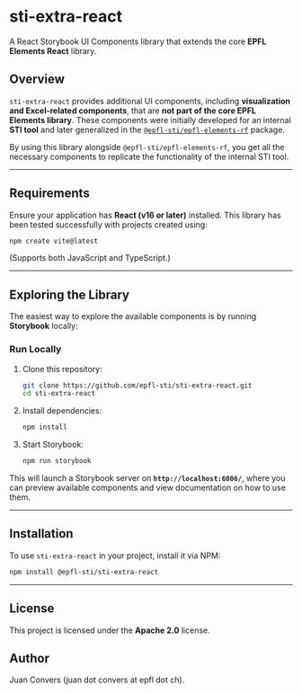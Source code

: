 # **sti-extra-react**  

A React Storybook UI Components library that extends the core **EPFL Elements React** library.  

## Overview  

`sti-extra-react` provides additional UI components, including **visualization and Excel-related components**, that are **not part of the core EPFL Elements library**. These components were initially developed for an internal **STI tool** and later generalized in the [`@epfl-sti/epfl-elements-rf`](https://www.npmjs.com/package/@epfl-sti/epfl-elements-rf) package.  

By using this library alongside `@epfl-sti/epfl-elements-rf`, you get all the necessary components to replicate the functionality of the internal STI tool.  

---

## **Requirements**  

Ensure your application has **React (v16 or later)** installed. This library has been tested successfully with projects created using:  

```sh
npm create vite@latest
```

(Supports both JavaScript and TypeScript.)  

---

## **Exploring the Library**  

The easiest way to explore the available components is by running **Storybook** locally:  

### **Run Locally**  

1. Clone this repository:  

   ```sh
   git clone https://github.com/epfl-sti/sti-extra-react.git
   cd sti-extra-react
   ```

2. Install dependencies:  

   ```sh
   npm install
   ```

3. Start Storybook:  

   ```sh
   npm run storybook
   ```

This will launch a Storybook server on **`http://localhost:6006/`**, where you can preview available components and view documentation on how to use them.  

---

## **Installation**  

To use `sti-extra-react` in your project, install it via NPM:  

```sh
npm install @epfl-sti/sti-extra-react
```

---

## **License**  

This project is licensed under the **Apache 2.0** license.  

## **Author**  

Juan Convers (juan dot convers at epfl dot ch).

